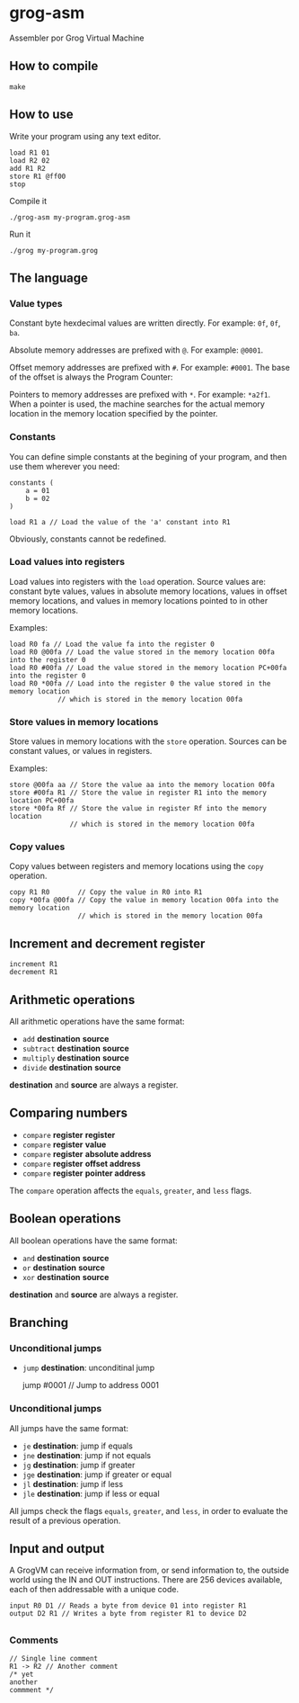 # grog-asm
Assembler por Grog Virtual Machine

## How to compile

    make

## How to use

Write your program using any text editor.

    load R1 01
    load R2 02
    add R1 R2
    store R1 @ff00
    stop

Compile it

    ./grog-asm my-program.grog-asm

Run it

    ./grog my-program.grog

## The language

### Value types

Constant byte hexdecimal values are written directly. For example: `0f`, `0f`, `ba`.

Absolute memory addresses are prefixed with `@`. For example: `@0001`.

Offset memory addresses are prefixed with `#`. For example: `#0001`. The base of the 
offset is always the Program Counter:

Pointers to memory addresses are prefixed with `*`. For example: `*a2f1`. When a pointer
is used, the machine searches for the actual memory location in the memory location specified by the pointer.

### Constants

You can define simple constants at the begining of your program, and then use them 
wherever you need:

    constants (
        a = 01
        b = 02
    )

    load R1 a // Load the value of the 'a' constant into R1

Obviously, constants cannot be redefined.

### Load values into registers

Load values into registers with the `load` operation. 
Source values are: constant byte values, values in absolute memory locations, values in
offset memory locations, and values in memory locations pointed to in other memory 
locations.

Examples:

    load R0 fa // Load the value fa into the register 0
    load R0 @00fa // Load the value stored in the memory location 00fa into the register 0
    load R0 #00fa // Load the value stored in the memory location PC+00fa into the register 0
    load R0 *00fa // Load into the register 0 the value stored in the memory location 
                // which is stored in the memory location 00fa

### Store values in memory locations

Store values in memory locations with the `store` operation. Sources can be constant 
values, or values in registers.

Examples:

    store @00fa aa // Store the value aa into the memory location 00fa
    store #00fa R1 // Store the value in register R1 into the memory location PC+00fa
    store *00fa Rf // Store the value in register Rf into the memory location 
                   // which is stored in the memory location 00fa

### Copy values

Copy values between registers and memory locations using the `copy` operation.

    copy R1 R0       // Copy the value in R0 into R1
    copy *00fa @00fa // Copy the value in memory location 00fa into the memory location 
                     // which is stored in the memory location 00fa

## Increment and decrement register

    increment R1
    decrement R1

## Arithmetic operations

All arithmetic operations have the same format:

* `add` __destination__ __source__
* `subtract` __destination__ __source__
* `multiply` __destination__ __source__
* `divide` __destination__ __source__

__destination__ and __source__ are always a register.

## Comparing numbers

* `compare` __register__ __register__
* `compare` __register__ __value__
* `compare` __register__ __absolute address__
* `compare` __register__ __offset address__
* `compare` __register__ __pointer address__

The `compare` operation affects the `equals`, `greater`, and `less` flags.

## Boolean operations

All boolean operations have the same format:

* `and` __destination__ __source__
* `or` __destination__ __source__
* `xor` __destination__ __source__

__destination__ and __source__ are always a register.

## Branching

### Unconditional jumps

* `jump` __destination__: unconditinal jump

   jump #0001 // Jump to address 0001

### Unconditional jumps

All jumps have the same format:

* `je` __destination__: jump if equals
* `jne` __destination__: jump if not equals
* `jg` __destination__: jump if greater 
* `jge` __destination__: jump if greater or equal
* `jl` __destination__: jump if less 
* `jle` __destination__: jump if less or equal

All jumps check the flags `equals`, `greater`, and `less`, in order to evaluate the 
result of a previous operation.

## Input and output

A GrogVM can receive information from, or send information to, the outside world using
the IN and OUT instructions. There are 256 devices available, each of then addressable with
a unique code.

    input R0 D1 // Reads a byte from device 01 into register R1
    output D2 R1 // Writes a byte from register R1 to device D2

##

### Comments

    // Single line comment
    R1 -> R2 // Another comment
    /* yet
    another
    commment */